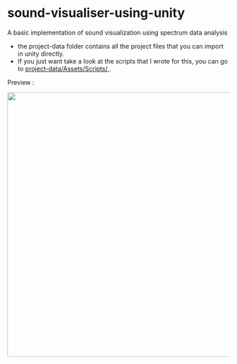 # sound-visualiser-using-unity
A basic implementation of sound visualization using spectrum data analysis


- the project-data folder contains all the project files that you can import in unity directly.
- If you just want take a look at the scripts that I wrote for this, you can go to <a href = "https://github.com/Dhyey-Thummar/sound-visualiser-using-unity/tree/main/project-data/Assets/Scripts"> project-data/Assets/Scripts/ </a>.


Preview : 

<img src="project-data/2021-11-08 19-15-17.gif" width="600" />
